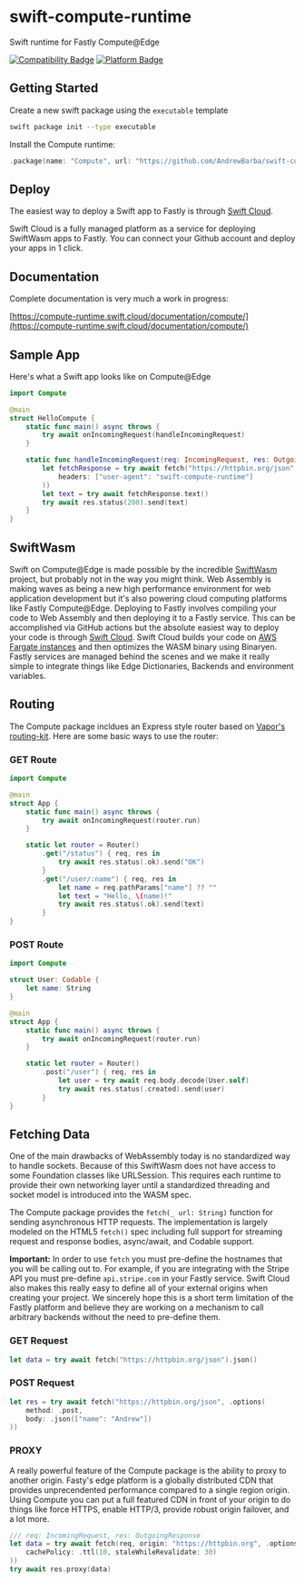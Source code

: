 # swift-compute-runtime

Swift runtime for Fastly Compute@Edge

[![Compatibility Badge](https://img.shields.io/endpoint?url=https%3A%2F%2Fswiftpackageindex.com%2Fapi%2Fpackages%2FAndrewBarba%2Fswift-compute-runtime%2Fbadge%3Ftype%3Dswift-versions)](https://swiftpackageindex.com/AndrewBarba/swift-compute-runtime) [![Platform Badge](https://img.shields.io/endpoint?url=https%3A%2F%2Fswiftpackageindex.com%2Fapi%2Fpackages%2FAndrewBarba%2Fswift-compute-runtime%2Fbadge%3Ftype%3Dplatforms)](https://swiftpackageindex.com/AndrewBarba/swift-compute-runtime)

## Getting Started

Create a new swift package using the `executable` template

```sh
swift package init --type executable
```

Install the Compute runtime:

```swift
.package(name: "Compute", url: "https://github.com/AndrewBarba/swift-compute-runtime", branch: "main")
```

## Deploy

The easiest way to deploy a Swift app to Fastly is through [Swift Cloud](https://swift.cloud).

Swift Cloud is a fully managed platform as a service for deploying SwiftWasm apps to Fastly. You can connect your Github account and deploy your apps in 1 click.

## Documentation

Complete documentation is very much a work in progress:

[https://compute-runtime.swift.cloud/documentation/compute/](https://compute-runtime.swift.cloud/documentation/compute/)

## Sample App

Here's what a Swift app looks like on Compute@Edge

```swift
import Compute

@main
struct HelloCompute {
    static func main() async throws {
        try await onIncomingRequest(handleIncomingRequest)
    }

    static func handleIncomingRequest(req: IncomingRequest, res: OutgoingResponse) async throws {
        let fetchResponse = try await fetch("https://httpbin.org/json", .options(
            headers: ["user-agent": "swift-compute-runtime"]
        ))
        let text = try await fetchResponse.text()
        try await res.status(200).send(text)
    }
}
```

## SwiftWasm

Swift on Compute@Edge is made possible by the incredible [SwiftWasm](https://swiftwasm.org) project, but probably not in the way you might think. Web Assembly is making waves as being a new high performance environment for web application development but it's also powering cloud computing platforms like Fastly Compute@Edge. Deploying to Fastly involves compiling your code to Web Assembly and then deploying it to a Fastly service. This can be accomplished via GitHub actions but the absolute easiest way to deploy your code is through [Swift Cloud](https://swift.cloud). Swift Cloud builds your code on [AWS Fargate instances](https://github.com/swift-cloud/build) and then optimizes the WASM binary using Binaryen. Fastly services are managed behind the scenes and we make it really simple to integrate things like Edge Dictionaries, Backends and environment variables.

## Routing

The Compute package incldues an Express style router based on [Vapor's routing-kit](https://github.com/vapor/routing-kit). Here are some basic ways to use the router:

### GET Route

```swift
import Compute

@main
struct App {
    static func main() async throws {
        try await onIncomingRequest(router.run)
    }

    static let router = Router()
        .get("/status") { req, res in
            try await res.status(.ok).send("OK")
        }
        .get("/user/:name") { req, res in
            let name = req.pathParams["name"] ?? ""
            let text = "Hello, \(name)!"
            try await res.status(.ok).send(text)
        }
}
```

### POST Route

```swift
import Compute

struct User: Codable {
    let name: String
}

@main
struct App {
    static func main() async throws {
        try await onIncomingRequest(router.run)
    }

    static let router = Router()
        .post("/user") { req, res in
            let user = try await req.body.decode(User.self)
            try await res.status(.created).send(user)
        }
}
```

## Fetching Data

One of the main drawbacks of WebAssembly today is no standardized way to handle sockets. Because of this SwiftWasm does not have access to some Foundation classes like URLSession. This requires each runtime to provide their own networking layer until a standardized threading and socket model is introduced into the WASM spec.

The Compute package provides the `fetch(_ url: String)` function for sending asynchronous HTTP requests. The implementation is largely modeled on the HTML5 `fetch()` spec including full support for streaming request and response bodies, async/await, and Codable support.

**Important:** In order to use `fetch` you must pre-define the hostnames that you will be calling out to. For example, if you are integrating with the Stripe API you must pre-define `api.stripe.com` in your Fastly service. Swift Cloud also makes this really easy to define all of your external origins when creating your project. We sincerely hope this is a short term limitation of the Fastly platform and believe they are working on a mechanism to call arbitrary backends without the need to pre-define them.

### GET Request

```swift
let data = try await fetch("https://httpbin.org/json").json()
```

### POST Request

```swift
let res = try await fetch("https://httpbin.org/json", .options(
    method: .post,
    body: .json(["name": "Andrew"])
))
```

### PROXY

A really powerful feature of the Compute package is the ability to proxy to another origin. Fasty's edge platform is a globally distributed CDN that provides unprecendented performance compared to a single region origin. Using Compute you can put a full featured CDN in front of your origin to do things like force HTTPS, enable HTTP/3, provide robust origin failover, and a lot more.

```swift
/// req: IncomingRequest, res: OutgoingResponse
let data = try await fetch(req, origin: "https://httpbin.org", .options(
    cachePolicy: .ttl(10, staleWhileRevalidate: 30)
))
try await res.proxy(data)
```

